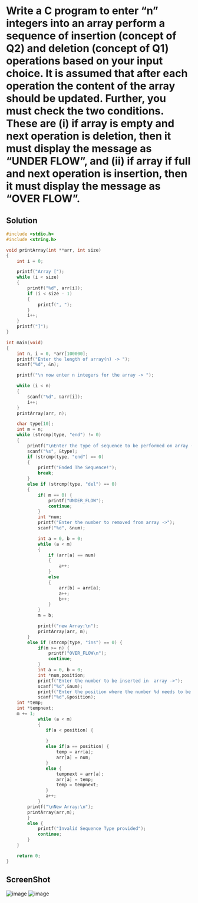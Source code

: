 # Write a C program to enter “n” integers into an array  perform a sequence of insertion (concept of Q2) and deletion (concept of Q1) operations  based on your input choice. It is assumed that after each operation the content of the array  should be updated. Further, you must check the two conditions. These are (i) if array is  empty and next operation is deletion, then it must display the message as “UNDER  FLOW”, and (ii) if array if full and next operation is insertion, then it must display the  message as “OVER FLOW”.

## Solution
```c
#include <stdio.h>
#include <string.h>

void printArray(int **arr, int size)
{
    int i = 0;

    printf("Array [");
    while (i < size)
    {
        printf("%d", arr[i]);
        if (i < size - 1)
        {
            printf(", ");
        }
        i++;
    }
    printf("]");
}

int main(void)
{
    int n, i = 0, *arr[100000];
    printf("Enter the length of array(n) -> ");
    scanf("%d", &n);

    printf("\n now enter n integers for the array -> ");

    while (i < n)
    {
        scanf("%d", &arr[i]);
        i++;
    }
    printArray(arr, n);

    char type[10];
    int m = n;
    while (strcmp(type, "end") != 0)
    {
        printf("\nEnter the type of sequence to be performed on array (type: ins | del | end)->");
        scanf("%s", &type);
        if (strcmp(type, "end") == 0)
        {
            printf("Ended The Sequence!");
            break;
        }
        else if (strcmp(type, "del") == 0)
        {
            if( m == 0) {
                printf("UNDER_FLOW");
                continue;
            }
            int *num;
            printf("Enter the number to removed from array ->");
            scanf("%d", &num);

            int a = 0, b = 0;
            while (a < m)
            {
                if (arr[a] == num)
                {
                    a++;
                }
                else
                {
                    arr[b] = arr[a];
                    a++;
                    b++;
                }
            }
            m = b;

            printf("new Array:\n");
            printArray(arr, m);
        }
        else if (strcmp(type, "ins") == 0) {
            if(m >= n) {
                printf("OVER_FLOW\n");
                continue;
            }
            int a = 0, b = 0;
            int *num,position;
            printf("Enter the number to be inserted in  array ->");
            scanf("%d",&num);
            printf("Enter the position where the number %d needs to be added -> (first element is at 0th position) ->",num);
            scanf("%d",&position);
    int *temp;
    int *tempnext;
    m += 1;
            while (a < m)
            {
               if(a < position) {
                   
               }
               else if(a == position) {
                   temp = arr[a];
                   arr[a] = num;
               }
               else {
                   tempnext = arr[a];
                   arr[a] = temp;
                   temp = tempnext;
               }
               a++;
            }
        printf("\nNew Array:\n");
        printArray(arr,m);
        }
        else {
            printf("Invalid Sequence Type provided");
            continue;
        }
    }

    return 0;
}
```
## ScreenShot
![image](https://user-images.githubusercontent.com/96988507/156171949-e6f0ddb1-255d-4649-b2f3-63ce88b3c337.png)
![image](https://user-images.githubusercontent.com/96988507/156171963-2ebe1910-cb42-4ac2-a136-82cf444810c5.png)

